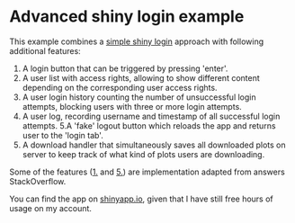 # Advanced shiny login example

This example combines a [simple shiny login](https://github.com/TimTeaFan/shiny-examples/tree/master/shiny-simple-login) approach with following additional features:

1. A login button that can be triggered by pressing 'enter'.
2. A user list with access rights, allowing to show different content depending on the corresponding user access rights.
3. A user login history counting the number of unsuccessful login attempts, blocking users with three or more login attempts.
4. A user log, recording username and timestamp of all successful login attempts.
5.A 'fake' logout button which reloads the app and returns user to the 'login tab'.
6. A download handler that simultaneously saves all downloaded plots on server to keep track of what kind of plots users are downloading.

Some of the features ([1.](https://stackoverflow.com/questions/32335951/using-enter-key-with-action-button-in-r-shiny) and [5.](https://stackoverflow.com/questions/34142841/page-refresh-button-in-r-shiny)) are implementation adapted from answers StackOverflow.

You can find the app on [shinyapp.io](https://timteafan.shinyapps.io/shiny-adv-login/), given that I have still free hours of usage on my account.  

